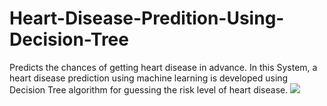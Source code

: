# Heart-Disease-Predition-Using-Decision-Tree
Predicts the chances of getting heart disease in advance. In this System, a heart disease prediction using machine learning is developed using Decision Tree algorithm for guessing the risk level of heart disease.
<img src="https://github.com/HaseebRajput007/Heart-Disease-Predition-Using-Decision-Tree/blob/main/Heart%20Disease%20DT.png">
